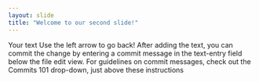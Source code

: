 ```yaml
---
layout: slide
title: "Welcome to our second slide!"
---
```

Your text
Use the left arrow to go back!
After adding the text, you can commit the change by entering a commit message in the text-entry field below the file edit view. 
For guidelines on commit messages, check out the Commits 101 drop-down, just above these instructions
